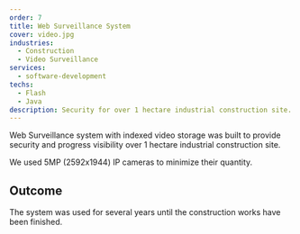 ```yaml
---
order: 7
title: Web Surveillance System
cover: video.jpg
industries:
  - Construction
  - Video Surveillance
services:
  - software-development
techs:
  - Flash
  - Java
description: Security for over 1 hectare industrial construction site.
---
```

Web Surveillance system with indexed video storage was built to provide security and progress visibility over 1 hectare industrial construction site.

We used 5MP (2592х1944) IP cameras to minimize their quantity.

## Outcome

The system was used for several years until the construction works have been finished.